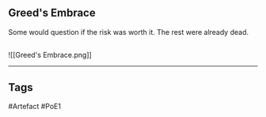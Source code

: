 ## Greed's Embrace
Some would question if the risk was worth it.
The rest were already dead.
##
![[Greed's Embrace.png]]

---
## Tags
#Artefact
#PoE1